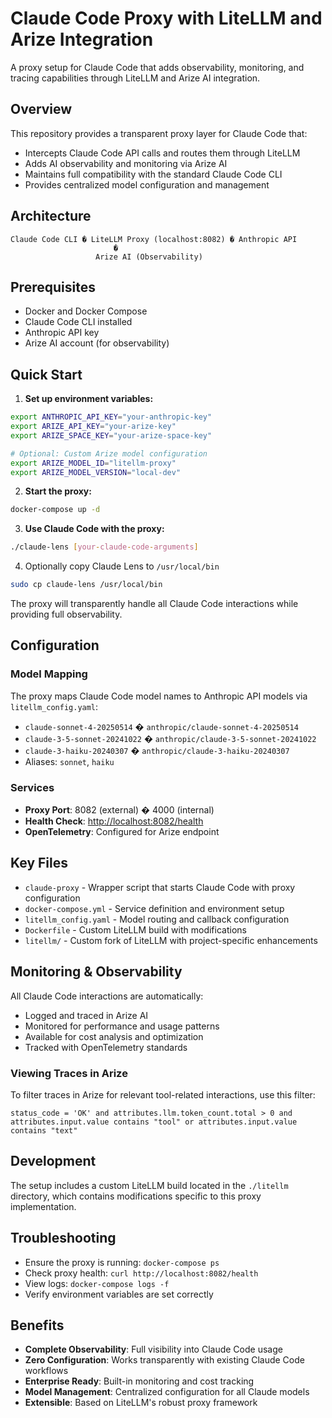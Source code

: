 # Claude Code Proxy with LiteLLM and Arize Integration

A proxy setup for Claude Code that adds observability, monitoring, and tracing capabilities through LiteLLM and Arize AI integration.

## Overview

This repository provides a transparent proxy layer for Claude Code that:

- Intercepts Claude Code API calls and routes them through LiteLLM
- Adds AI observability and monitoring via Arize AI
- Maintains full compatibility with the standard Claude Code CLI
- Provides centralized model configuration and management

## Architecture

```
Claude Code CLI � LiteLLM Proxy (localhost:8082) � Anthropic API
                       �
                   Arize AI (Observability)
```

## Prerequisites

- Docker and Docker Compose
- Claude Code CLI installed
- Anthropic API key
- Arize AI account (for observability)

## Quick Start

1. **Set up environment variables:**

```bash
export ANTHROPIC_API_KEY="your-anthropic-key"
export ARIZE_API_KEY="your-arize-key"
export ARIZE_SPACE_KEY="your-arize-space-key"

# Optional: Custom Arize model configuration
export ARIZE_MODEL_ID="litellm-proxy"
export ARIZE_MODEL_VERSION="local-dev"
```

2. **Start the proxy:**

```bash
docker-compose up -d
```

3. **Use Claude Code with the proxy:**

```bash
./claude-lens [your-claude-code-arguments]
```

4. Optionally copy Claude Lens to `/usr/local/bin`

```bash
sudo cp claude-lens /usr/local/bin
```

The proxy will transparently handle all Claude Code interactions while providing full observability.

## Configuration

### Model Mapping

The proxy maps Claude Code model names to Anthropic API models via `litellm_config.yaml`:

- `claude-sonnet-4-20250514` � `anthropic/claude-sonnet-4-20250514`
- `claude-3-5-sonnet-20241022` � `anthropic/claude-3-5-sonnet-20241022`
- `claude-3-haiku-20240307` � `anthropic/claude-3-haiku-20240307`
- Aliases: `sonnet`, `haiku`

### Services

- **Proxy Port**: 8082 (external) � 4000 (internal)
- **Health Check**: <http://localhost:8082/health>
- **OpenTelemetry**: Configured for Arize endpoint

## Key Files

- `claude-proxy` - Wrapper script that starts Claude Code with proxy configuration
- `docker-compose.yml` - Service definition and environment setup
- `litellm_config.yaml` - Model routing and callback configuration
- `Dockerfile` - Custom LiteLLM build with modifications
- `litellm/` - Custom fork of LiteLLM with project-specific enhancements

## Monitoring & Observability

All Claude Code interactions are automatically:

- Logged and traced in Arize AI
- Monitored for performance and usage patterns
- Available for cost analysis and optimization
- Tracked with OpenTelemetry standards

### Viewing Traces in Arize

To filter traces in Arize for relevant tool-related interactions, use this filter:

```
status_code = 'OK' and attributes.llm.token_count.total > 0 and attributes.input.value contains "tool" or attributes.input.value contains "text"
```

## Development

The setup includes a custom LiteLLM build located in the `./litellm` directory, which contains modifications specific to this proxy implementation.

## Troubleshooting

- Ensure the proxy is running: `docker-compose ps`
- Check proxy health: `curl http://localhost:8082/health`
- View logs: `docker-compose logs -f`
- Verify environment variables are set correctly

## Benefits

- **Complete Observability**: Full visibility into Claude Code usage
- **Zero Configuration**: Works transparently with existing Claude Code workflows
- **Enterprise Ready**: Built-in monitoring and cost tracking
- **Model Management**: Centralized configuration for all Claude models
- **Extensible**: Based on LiteLLM's robust proxy framework

